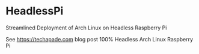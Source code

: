 HeadlessPi
==========

Streamlined Deployment of Arch Linux on Headless Raspberry Pi

See https://techapade.com blog post 100% Headless Arch Linux Raspberry Pi
